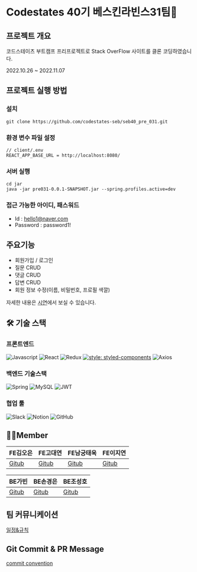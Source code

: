 # Codestates 40기 베스킨라빈스31팀🍨

## 프로젝트 개요

코드스테이츠 부트캠프 프리프로젝트로 Stack OverFlow 사이트를 클론 코딩하였습니다.

2022.10.26 ~ 2022.11.07

## 프로젝트 실행 방법

### 설치
```
git clone https://github.com/codestates-seb/seb40_pre_031.git
```

### 환경 변수 파일 설정

```
// client/.env
REACT_APP_BASE_URL = http://localhost:8080/
```

### 서버 실행
```
cd jar
java -jar pre031-0.0.1-SNAPSHOT.jar --spring.profiles.active=dev 
```

### 접근 가능한 아이디, 패스워드
- Id : hello1@naver.com
- Password : password1!

## 주요기능

- 회원가입 / 로그인
- 질문 CRUD 
- 댓글 CRUD
- 답변 CRUD
- 회원 정보 수정(이름, 비밀번호, 프로필 색깔)

자세한 내용은 [시연](https://github.com/codestates-seb/seb40_pre_031/wiki/%EC%8B%9C%EC%97%B0)에서 보실 수 있습니다.

## 🛠 기술 스택

### 프론트엔드 
![Javascript](https://img.shields.io/badge/Javascript-F7DF1E?style=for-the-badge&logo=javascript&logoColor=white)
![React](https://img.shields.io/badge/react-%2320232a.svg?style=for-the-badge&logo=react&logoColor=%2361DAFB)
![Redux](https://img.shields.io/badge/redux-%23593d88.svg?style=for-the-badge&logo=redux&logoColor=white)
[![style: styled-components](https://img.shields.io/badge/style-%F0%9F%92%85%20styled--components-orange.svg?colorB=daa357&colorA=db748e)](https://github.com/styled-components/styled-components)
![Axios](https://img.shields.io/badge/Axios-5A29E4?style=for-the-badge&logo=axios&logoColor=white)

### 백엔드 기술스택
![Spring](https://img.shields.io/badge/springboot-6DB33F?style=for-the-badge&logo=springboot&logoColor=white)
![MySQL](https://img.shields.io/badge/mysql-%2300f.svg?style=for-the-badge&logo=mysql&logoColor=white)
![JWT](https://img.shields.io/badge/JWT-black?style=for-the-badge&logo=JSON%20web%20tokens)

### 협업 툴
![Slack](https://img.shields.io/badge/Slack-4A154B?style=for-the-badge&logo=slack&logoColor=white)
![Notion](https://img.shields.io/badge/Notion-%23000000.svg?style=for-the-badge&logo=notion&logoColor=white)
![GitHub](https://img.shields.io/badge/github-%23121011.svg?style=for-the-badge&logo=github&logoColor=white)


## 🧑‍💻Member
| FE김오은 | FE고대연 | FE남궁태욱 | FE이지연 |
| --- | --- | --- | --- |
| [Gitub](https://github.com/dorrion) | [Gitub](https://github.com/kkdy21?tab=overview&from=2022-10-01&to=2022-10-25) | [Gitub](https://github.com/waymokorea) | [Gitub](https://github.com/GitHubJIYEON) | 

| BE가빈 | BE손경은 | BE조성호 |
| --- | --- | --- |
| [Gitub](https://github.com/Bhinney) | [Gitub](https://github.com/kexxxon) | [Gitub](https://github.com/toneofrain) |

## 팀 커뮤니케이션

[일정&규칙](https://github.com/codestates-seb/seb40_pre_031/wiki/%ED%8C%80-%EA%B7%9C%EC%B9%99)

## Git Commit & PR Message

[commit convention](https://github.com/codestates-seb/seb40_pre_031/edit/main/README.md)

